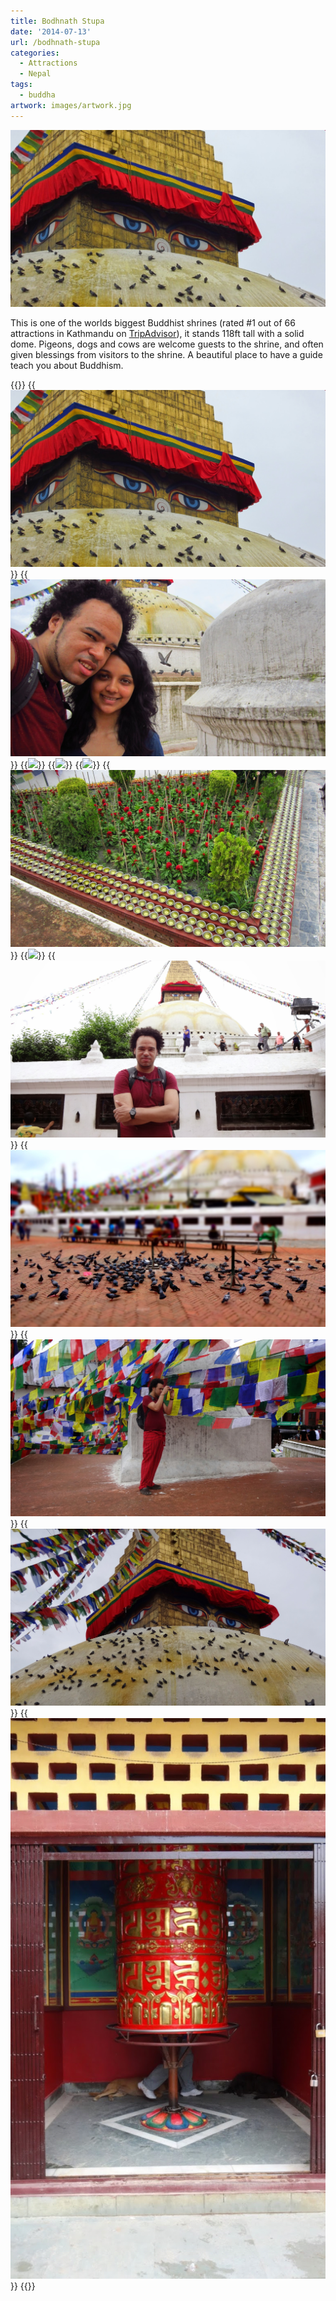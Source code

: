 ```yaml
---
title: Bodhnath Stupa
date: '2014-07-13'
url: /bodhnath-stupa
categories:
  - Attractions
  - Nepal
tags:
  - buddha
artwork: images/artwork.jpg
---
```


[![](images/Boudhanath-1024x575.jpg)](http://gonetraveling.me/wp-content/uploads/2014/07/Boudhanath.jpg)

This is one of the worlds biggest Buddhist shrines (rated #1 out of 66 attractions in Kathmandu on [TripAdvisor](http://www.tripadvisor.co.uk/Attraction_Review-g293890-d1963559-Reviews-Bodnath_Stupa-Kathmandu_Kathmandu_Valley_Bagmati_Zone_Central_Region.html)), it stands 118ft tall with a solid dome. Pigeons, dogs and cows are welcome guests to the shrine, and often given blessings from visitors to the shrine. A beautiful place to have a guide teach you about Buddhism.


{{<gallery>}}
  {{<img src="images/Boudhanath.jpg">}}
  {{<img src="images/IMG_2950.jpg">}}
  {{<img src="images/IMG_2916-MOTION.gif">}}
  {{<img src="images/IMG_2896-MOTION.gif">}}
  {{<img src="images/IMG_2960-MOTION.gif">}}
  {{<img src="images/IMG_2999.jpg">}}
  {{<img src="images/IMG_3004-MOTION.gif">}}
  {{<img src="images/DSC00188.jpg">}}
  {{<img src="images/DSC00193.jpg">}}
  {{<img src="images/DSC00196.jpg">}}
  {{<img src="images/DSC00195.jpg">}}
  {{<img src="images/DSC00194.jpg" oriantation="portrait">}}
{{</gallery>}}
